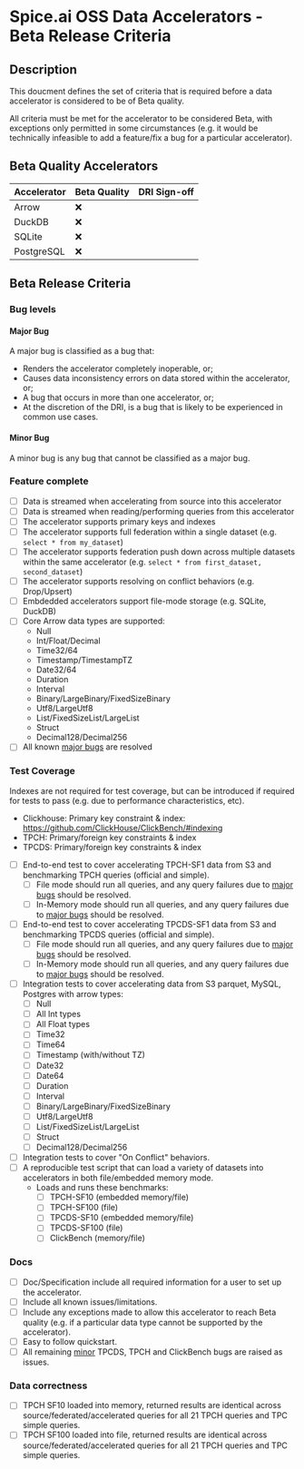 # Spice.ai OSS Data Accelerators - Beta Release Criteria

## Description

This doucment defines the set of criteria that is required before a data accelerator is considered to be of Beta quality.

All criteria must be met for the accelerator to be considered Beta, with exceptions only permitted in some circumstances (e.g. it would be technically infeasible to add a feature/fix a bug for a particular accelerator).

## Beta Quality Accelerators

| Accelerator | Beta Quality | DRI Sign-off |
| - | - | - |
| Arrow | ❌ |  |
| DuckDB | ❌ |  |
| SQLite | ❌ |  |
| PostgreSQL | ❌ |  |

## Beta Release Criteria

### Bug levels

#### Major Bug

A major bug is classified as a bug that:

- Renders the accelerator completely inoperable, or;
- Causes data inconsistency errors on data stored within the accelerator, or;
- A bug that occurs in more than one accelerator, or;
- At the discretion of the DRI, is a bug that is likely to be experienced in common use cases.

#### Minor Bug

A minor bug is any bug that cannot be classified as a major bug.

### Feature complete

- [ ] Data is streamed when accelerating from source into this accelerator
- [ ] Data is streamed when reading/performing queries from this accelerator
- [ ] The accelerator supports primary keys and indexes
- [ ] The accelerator supports full federation within a single dataset (e.g. `select * from my_dataset`)
- [ ] The accelerator supports federation push down across multiple datasets within the same accelerator (e.g. `select * from first_dataset, second_dataset`)
- [ ] The accelerator supports resolving on conflict behaviors (e.g. Drop/Upsert)
- [ ] Embdedded accelerators support file-mode storage (e.g. SQLite, DuckDB)
- [ ] Core Arrow data types are supported:
  - Null
  - Int/Float/Decimal
  - Time32/64
  - Timestamp/TimestampTZ
  - Date32/64
  - Duration
  - Interval
  - Binary/LargeBinary/FixedSizeBinary
  - Utf8/LargeUtf8
  - List/FixedSizeList/LargeList
  - Struct
  - Decimal128/Decimal256
- [ ] All known [major bugs](#bug-levels) are resolved

### Test Coverage

Indexes are not required for test coverage, but can be introduced if required for tests to pass (e.g. due to performance characteristics, etc).

- Clickhouse: Primary key constraint & index: <https://github.com/ClickHouse/ClickBench/#indexing>
- TPCH: Primary/foreign key constraints & index
- TPCDS: Primary/foreign key constraints & index

- [ ] End-to-end test to cover accelerating TPCH-SF1 data from S3 and benchmarking TPCH queries (official and simple).
  - [ ] File mode should run all queries, and any query failures due to [major bugs](#bug-levels) should be resolved.
  - [ ] In-Memory mode should run all queries, and any query failures due to [major bugs](#bug-levels) should be resolved.
- [ ] End-to-end test to cover accelerating TPCDS-SF1 data from S3 and benchmarking TPCDS queries (official and simple).
  - [ ] File mode should run all queries, and any query failures due to [major bugs](#bug-levels) should be resolved.
  - [ ] In-Memory mode should run all queries, and any query failures due to [major bugs](#bug-levels) should be resolved.
- [ ] Integration tests to cover accelerating data from S3 parquet, MySQL, Postgres with arrow types:
  - [ ] Null
  - [ ] All Int types
  - [ ] All Float types
  - [ ] Time32
  - [ ] Time64
  - [ ] Timestamp (with/without TZ)
  - [ ] Date32
  - [ ] Date64
  - [ ] Duration
  - [ ] Interval
  - [ ] Binary/LargeBinary/FixedSizeBinary
  - [ ] Utf8/LargeUtf8
  - [ ] List/FixedSizeList/LargeList
  - [ ] Struct
  - [ ] Decimal128/Decimal256
- [ ] Integration tests to cover "On Conflict" behaviors.
- [ ] A reproducible test script that can load a variety of datasets into accelerators in both file/embedded memory mode.
  - Loads and runs these benchmarks:
    - [ ] TPCH-SF10 (embedded memory/file)
    - [ ] TPCH-SF100 (file)
    - [ ] TPCDS-SF10 (embedded memory/file)
    - [ ] TPCDS-SF100 (file)
    - [ ] ClickBench (memory/file)

### Docs

- [ ] Doc/Specification include all required information for a user to set up the accelerator.
- [ ] Include all known issues/limitations.
- [ ] Include any exceptions made to allow this accelerator to reach Beta quality (e.g. if a particular data type cannot be supported by the accelerator).
- [ ] Easy to follow quickstart.
- [ ] All remaining [minor](#bug-levels) TPCDS, TPCH and ClickBench bugs are raised as issues.

### Data correctness

- [ ] TPCH SF10 loaded into memory, returned results are identical across source/federated/accelerated queries for all 21 TPCH queries and TPC simple queries.
- [ ] TPCH SF100 loaded into file, returned results are identical across source/federated/accelerated queries for all 21 TPCH queries and TPC simple queries.

